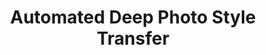 ---
year: 2019
title: Automated Deep Photo Style Transfer
excerpt: Automated photo realistic style transfer with automatic image segmentation and automatic segment merging based on semantic similarity
role: Graduate Student
supervisor: Dipl.-Inf. Fabian Groh
supervisor_url: https://uni-tuebingen.de/en/fakultaeten/mathematisch-naturwissenschaftliche-fakultaet/fachbereiche/informatik/lehrstuehle/computergrafik/lehrstuhl/mitarbeiter/ehemalige-mitarbeiter/fabian-groh/
affiliation: Computer Graphics Group
affiliation_url: https://uni-tuebingen.de/en/fakultaeten/mathematisch-naturwissenschaftliche-fakultaet/fachbereiche/informatik/lehrstuehle/computergrafik/computer-graphics/
document: https://arxiv.org/abs/1901.03915
preview: documents/automated_deep_photo_style_transfer/preview_automated_deep_photo_style_transfer.jpg
---